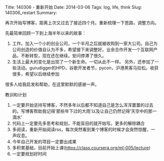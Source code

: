 Title: 140306 - 重新开始
Date: 2014-03-06
Tags: log, life, think
Slug: 140306_restart
Summary:

再次开始写博客，距离上次又过去了接近四个月。重新梳理一下思路，调整方向。

先最简单回顾一下到上海半年以来的故事：
1. 工作。加入一个小的创业公司，一个半月之后就被收购到一家大公司。自己为公司创造的价值自认为不多，希望接下来调整好。业余合作开发一个互联网产品，不断转型，现在还在继续。安问停滞了很久。
2. 生活上最大的变化是出现了一个新生命。一切从此不一样。
另外，还参加了一些活动。gurudigger的HPD，谷歌开发者节，pycon，沪港黑客马拉松。收获很多，希望以后继续参加

很多人给我启发和帮助，在这里默默的感谢一声。

教训和计划

1. 一定要开始坚持写博客，不然多年以后都不知道自己是怎么浑浑噩噩的过去的。写博客帮助我记得‘那些年下过的大雨’以及让自己仍然记得‘天空中的那一滴水’
2. 代码上一定要先多思考和规划，不能盲目的就开始写。更多的解除耦合
3. 多阅读，重新开始阅读rss，每次突然看到某个博客的时候才会突然惊醒，一声叹息。
4. 今年自己开发的项目一定要出成果
5. 多积累基础，目前开始上课(https://class.coursera.org/ml-005/lecture)
6. 一定要规划好时间
